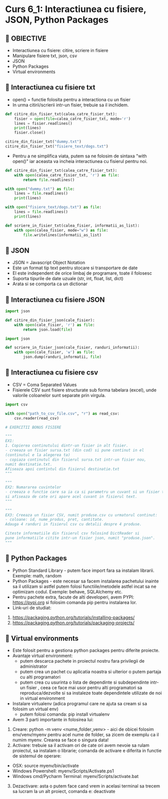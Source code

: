 # Curs 6_1: Interactiunea cu fisiere, JSON, Python Packages
## 📝 OBIECTIVE
- Interactiunea cu fisiere: citire, scriere in fisiere
- Manipulare fisiere txt, json, csv
- JSON
- Python Packages
- Virtual environments

## 📌 Interactiunea cu fisiere txt
- open() = functie folosita pentru a interactiona cu un fisier
- In urma citirii/scrierii intr-un fisier, trebuie sa il inchidem.

```python
def citire_din_fisier_txt(calea_catre_fisier_txt):
    fisier = open(file=calea_catre_fisier_txt, mode='r')
    lines = fisier.readlines()
    print(lines)
    fisier.close()

citire_din_fisier_txt("dummy.txt")
citire_din_fisier_txt("fisiere_text/dogs.txt")
```

- Pentru a ne simplifica viata, putem sa ne folosim de sintaxa
"with open()" iar aceasta va incheia interactiunea cu fisierul
pentru noi.

```python
def citire_din_fisier_txt(calea_catre_fisier_txt):
    with open(calea_catre_fisier_txt, 'r') as file:
        return file.readlines()
```

```python
with open("dummy.txt") as file:
    lines = file.readlines()
    print(lines)

with open("fisiere_text/dogs.txt") as file:
    lines = file.readlines()
    print(lines)
```

```python
def scriere_in_fisier_txt(calea_fisier, informatii_as_list):
    with open(calea_fisier, mode="w") as file:
        file.writelines(informatii_as_list)
```


## 📌 JSON
- JSON = Javascript Object Notation
- Este un format tip text pentru stocare si transportare de date
- El este independent de orice limbaj de programare, toate il folosesc
- Suporta tipurile de date uzuale (str, int, float, list, dict)
- Arata si se comporta ca un dictionar

## 📌 Interactiunea cu fisiere JSON
```python
import json

def citire_din_fisier_json(cale_fisier):
    with open(cale_fisier, 'r') as file:
        return json.load(file)
```

```python
import json

def scriere_in_fisier_json(cale_fisier, randuri_informatii):
    with open(cale_fisier, 'w') as file:
        json.dump(randuri_informatii, file)
```

## 📌 Interactiunea cu fisiere csv
- CSV = Coma Separated Values
- Fisierele CSV sunt fisiere structurate sub forma tabelara
  (excel), unde valorile coloanelor sunt separate prin virgula.

```python
import csv

with open("path_to_csv_file.csv", "r") as read_csv:
    csv.reader(read_csv)
```

```python
# EXERCITII BONUS FISIERE

"""
EX1:
1. Copierea continutului dintr-un fisier in alt fisier.
- creeaza un fisier sursa.txt (din cod) si pune continut in el
(continutul e la alegerea ta)
- copiaza continutul din fisierul sursa.txt intr-un fisier nou,
numit destinatie.txt.
Afiseaza apoi contintul din fisierul destinatie.txt
"""

"""
EX2: Numararea cuvintelor
- creeaza o functie care sa ia ca si parametru un cuvant si un fisier txt,
si afiseaza de cate ori apare acel cuvant in fisierul text.
"""

"""
EX3: Creeaza un fisier CSV, numit produse.csv cu urmatorul continut:
- coloane: id, nume_produs, pret, cantitate.
Adauga 4 randuri in fisierul csv cu detalii despre 4 produse.

Citeste informatiile din fisierul csv folosind DictReader si
pune informatiile citite intr-un fisier json, numit "produse.json".
"""
```

## 📌 Python Packages
- Python Standard Library - putem face import fara sa instalam
librarii. Exemple: math, random
- Python Packages - este necesar sa facem instalarea pachetului
inainte sa il utilizam si astfel putem folosi functiile/metodele
astfel incat sa ne optimizam codul. Exemple: behave, SQLAlchemy etc.
- Pentru pachete extra, facute de alti developeri, avem PYPI:
https://pypi.org si folosim comanda pip pentru instalarea lor.
- Link-uri de studiat:
1. https://packaging.python.org/tutorials/installing-packages/
2. https://packaging.python.org/tutorials/packaging-projects/


## 📌 Virtual environments
- Este folosit pentru a gestiona python packages pentru diferite
proiecte.
- Avantaje virtual environment:
  - putem descarca pachete in proiectul nostru fara privilegii de administrator
  - putem crea un pachet cu aplicatia noastra si ulterior o putem partaja cu alti programatori
  - putem crea cu usurinta o lista de dependinte si subdependinte intr-un fisier
, ceea ce face mai usor pentru alti programatori sa reproduca/dezvolte
si sa instaleze toate dependintele utilizate de noi in virtual environment
- Instalare virtualenv (adica programul care ne ajuta sa cream si sa folosim un virtual env)
  - putem folosi comanda: pip install virtualenv
- Avem 3 parti importante in folosirea lui:
1. Creare: python -m venv <nume_folder_venv> - aici de obicei
folosim env/venv/myenv pentru acel nume de folder, sa zicem de exemplu
ca il numim myenv. Crearea se face o singura data!
2. Activare: trebuie sa il activam ori de cate ori avem nevoie
sa rulam proiectul, sa instalam o librarie; comanda de activare e diferita in functie
de sistemul de operare:
- OSX: source myenv/bin/activate
- Windows Powershell: myenv/Scripts/Activate.ps1
- Windows cmd/Pycharm Terminal: myenv/Scripts/activate.bat
3. Dezactivare: asta o putem face cand vrem in acelasi terminal sa trecem
sa lucram la un alt proiect, comanda e: deactivate


